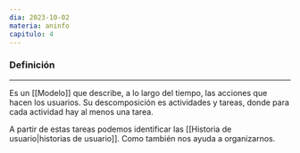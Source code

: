 ```yaml
---
dia: 2023-10-02
materia: aninfo
capitulo: 4
---
```

### Definición
---
Es un [[Modelo]] que describe, a lo largo del tiempo, las acciones que hacen los usuarios. Su descomposición es actividades y tareas, donde para cada actividad hay al menos una tarea.

A partir de estas tareas podemos identificar las [[Historia de usuario|historias de usuario]]. Como también nos ayuda a organizarnos.